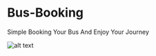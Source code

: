 # Bus-Booking
Simple Booking Your Bus And Enjoy Your Journey

![alt text](https://github.com/T-Craft-Solution/Bus-Booking//blob/tree/master/Screenshots/image-1.jpeg?raw=true)
